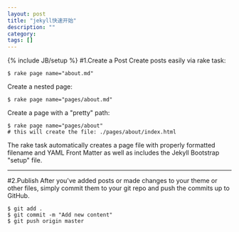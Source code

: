 ```yaml
---
layout: post
title: "jekyll快速开始"
description: ""
category: 
tags: []
---
```

{% include JB/setup %}
#1.Create a Post
Create posts easily via rake task:
	
	$ rake page name="about.md"
Create a nested page:
	
	$ rake page name="pages/about.md"
Create a page with a "pretty" path:
	
	$ rake page name="pages/about"
	# this will create the file: ./pages/about/index.html
The rake task automatically creates a page file with properly formatted filename and YAML Front Matter as well as includes the Jekyll Bootstrap "setup" file.

----------
#2.Publish
After you've added posts or made changes to your theme or other files, simply commit them to your git repo and push the commits up to GitHub.
	
	$ git add .
	$ git commit -m "Add new content"
	$ git push origin master
